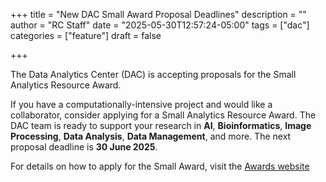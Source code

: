 +++
title = "New DAC Small Award Proposal Deadlines"
description = ""
author = "RC Staff"
date = "2025-05-30T12:57:24-05:00"
tags = ["dac"]
categories = ["feature"]
draft = false

+++



The Data Analytics Center (DAC) is accepting proposals for the Small Analytics Resource Award. 



If you have a computationally-intensive project and would like a collaborator, consider applying for a Small Analytics Resource Award. The DAC team is ready to support your research in **AI**, **Bioinformatics**, **Image Processing**, **Data Analysis**, **Data Management**, and more.
The next proposal deadline is **30 June 2025**.

For details on how to apply for the Small Award, visit the [Awards website](/service/dac/awards)

